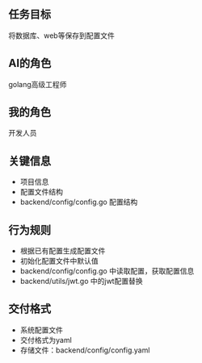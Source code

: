 
## 任务目标
将数据库、web等保存到配置文件

## AI的角色
golang高级工程师

## 我的角色
开发人员

## 关键信息
- 项目信息
- 配置文件结构
- backend/config/config.go 配置结构

## 行为规则
- 根据已有配置生成配置文件
- 初始化配置文件中默认值
- backend/config/config.go 中读取配置，获取配置信息
- backend/utils/jwt.go 中的jwt配置替换

## 交付格式
- 系统配置文件
- 交付格式为yaml
- 存储文件：backend/config/config.yaml
